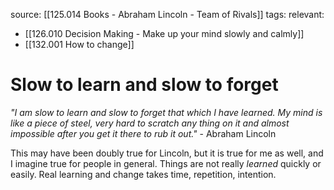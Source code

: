 source: [[125.014 Books - Abraham Lincoln - Team of Rivals]]
tags:
relevant:
- [[126.010 Decision Making - Make up your mind slowly and calmly]]
- [[132.001 How to change]]

# Slow to learn and slow to forget

_"I am slow to learn and slow to forget that which I have learned. My mind is like a piece of steel, very hard to scratch any thing on it and almost impossible after you get it there to rub it out."_ - Abraham Lincoln 

This may have been doubly true for Lincoln, but it is true for me as well, and I imagine true for people in general. Things are not really _learned_ quickly or easily. Real learning and change takes time, repetition, intention.
